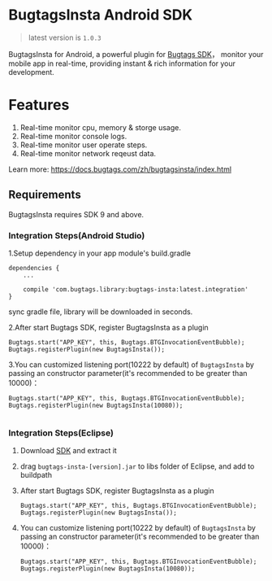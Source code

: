 # BugtagsInsta Android SDK

> latest version is `1.0.3`

BugtagsInsta for Android, a powerful plugin for [Bugtags SDK](https://github.com/bugtags/Bugtags-Android)， monitor your mobile app in real-time, providing instant & rich information for your development.

# Features
1. Real-time monitor cpu, memory & storge usage.
2. Real-time monitor console logs.
3. Real-time monitor user operate steps.
4. Real-time monitor network reqeust data.

Learn more: https://docs.bugtags.com/zh/bugtagsinsta/index.html

## Requirements

BugtagsInsta requires SDK 9 and above.

### Integration Steps(Android Studio)
1.Setup dependency in your app module's build.gradle

```
dependencies {
	...
	    
    compile 'com.bugtags.library:bugtags-insta:latest.integration'
}
```

sync gradle file, library will be downloaded in seconds.

2.After start Bugtags SDK, register BugtagsInsta as a plugin

```
Bugtags.start("APP_KEY", this, Bugtags.BTGInvocationEventBubble);
Bugtags.registerPlugin(new BugtagsInsta());
```

3.You can customized listening port(10222 by default) of `BugtagsInsta` by passing an constructor parameter(it's recommended to be greater than 10000)：

```
Bugtags.start("APP_KEY", this, Bugtags.BTGInvocationEventBubble);
Bugtags.registerPlugin(new BugtagsInsta(10080));
   
```

### Integration Steps(Eclipse)

1. Download [SDK](http://bugtags.io/url/bugtagsinsta-android) and extract it

2. drag `bugtags-insta-[version].jar` to libs folder of Eclipse, and add to buildpath

3. After start Bugtags SDK, register BugtagsInsta as a plugin

    ```
    Bugtags.start("APP_KEY", this, Bugtags.BTGInvocationEventBubble);
    Bugtags.registerPlugin(new BugtagsInsta());
    ```

4. You can customize listening port(10222 by default) of `BugtagsInsta` by passing an constructor parameter(it's recommended to be greater than 10000)：

    ```
    Bugtags.start("APP_KEY", this, Bugtags.BTGInvocationEventBubble);
    Bugtags.registerPlugin(new BugtagsInsta(10080));
    
    ```